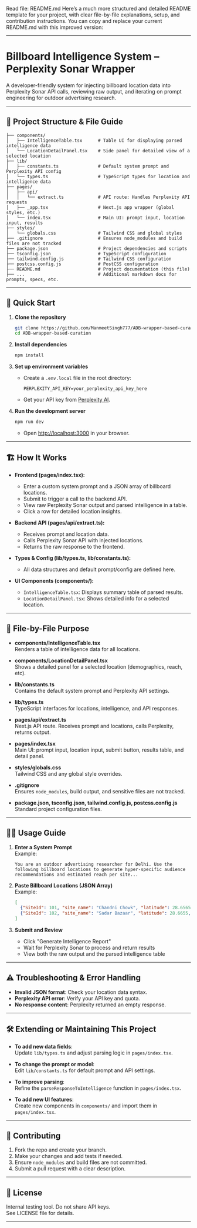 Read file: README.md
Here’s a much more structured and detailed README template for your project, with clear file-by-file explanations, setup, and contribution instructions. You can copy and replace your current README.md with this improved version:

---

# Billboard Intelligence System – Perplexity Sonar Wrapper

A developer-friendly system for injecting billboard location data into Perplexity Sonar API calls, reviewing raw output, and iterating on prompt engineering for outdoor advertising research.

---

## 📁 Project Structure & File Guide

```
├── components/
│   ├── IntelligenceTable.tsx      # Table UI for displaying parsed intelligence data
│   └── LocationDetailPanel.tsx    # Side panel for detailed view of a selected location
├── lib/
│   ├── constants.ts               # Default system prompt and Perplexity API config
│   └── types.ts                   # TypeScript types for location and intelligence data
├── pages/
│   ├── api/
│   │   └── extract.ts             # API route: Handles Perplexity API requests
│   ├── _app.tsx                   # Next.js app wrapper (global styles, etc.)
│   └── index.tsx                  # Main UI: prompt input, location input, results
├── styles/
│   └── globals.css                # Tailwind CSS and global styles
├── .gitignore                     # Ensures node_modules and build files are not tracked
├── package.json                   # Project dependencies and scripts
├── tsconfig.json                  # TypeScript configuration
├── tailwind.config.js             # Tailwind CSS configuration
├── postcss.config.js              # PostCSS configuration
├── README.md                      # Project documentation (this file)
├── ...                            # Additional markdown docs for prompts, specs, etc.
```

---

## 🚀 Quick Start

1. **Clone the repository**
   ```bash
   git clone https://github.com/ManmeetSingh777/ADB-wrapper-based-curation.git
   cd ADB-wrapper-based-curation
   ```

2. **Install dependencies**
   ```bash
   npm install
   ```

3. **Set up environment variables**
   - Create a `.env.local` file in the root directory:
     ```
     PERPLEXITY_API_KEY=your_perplexity_api_key_here
     ```
   - Get your API key from [Perplexity AI](https://perplexity.ai).

4. **Run the development server**
   ```bash
   npm run dev
   ```
   - Open [http://localhost:3000](http://localhost:3000) in your browser.

---

## 🏗️ How It Works

- **Frontend (pages/index.tsx):**
  - Enter a custom system prompt and a JSON array of billboard locations.
  - Submit to trigger a call to the backend API.
  - View raw Perplexity Sonar output and parsed intelligence in a table.
  - Click a row for detailed location insights.

- **Backend API (pages/api/extract.ts):**
  - Receives prompt and location data.
  - Calls Perplexity Sonar API with injected locations.
  - Returns the raw response to the frontend.

- **Types & Config (lib/types.ts, lib/constants.ts):**
  - All data structures and default prompt/config are defined here.

- **UI Components (components/):**
  - `IntelligenceTable.tsx`: Displays summary table of parsed results.
  - `LocationDetailPanel.tsx`: Shows detailed info for a selected location.

---

## 📝 File-by-File Purpose

- **components/IntelligenceTable.tsx**  
  Renders a table of intelligence data for all locations.

- **components/LocationDetailPanel.tsx**  
  Shows a detailed panel for a selected location (demographics, reach, etc).

- **lib/constants.ts**  
  Contains the default system prompt and Perplexity API settings.

- **lib/types.ts**  
  TypeScript interfaces for locations, intelligence, and API responses.

- **pages/api/extract.ts**  
  Next.js API route. Receives prompt and locations, calls Perplexity, returns output.

- **pages/index.tsx**  
  Main UI: prompt input, location input, submit button, results table, and detail panel.

- **styles/globals.css**  
  Tailwind CSS and any global style overrides.

- **.gitignore**  
  Ensures `node_modules`, build output, and sensitive files are not tracked.

- **package.json, tsconfig.json, tailwind.config.js, postcss.config.js**  
  Standard project configuration files.

---

## 🧑‍💻 Usage Guide

1. **Enter a System Prompt**  
   Example:  
   ```
   You are an outdoor advertising researcher for Delhi. Use the following billboard locations to generate hyper-specific audience recommendations and estimated reach per site...
   ```

2. **Paste Billboard Locations (JSON Array)**  
   Example:  
   ```json
   [
     {"SiteId": 101, "site_name": "Chandni Chowk", "latitude": 28.6565, "longitude": 77.2300},
     {"SiteId": 102, "site_name": "Sadar Bazaar", "latitude": 28.6655, "longitude": 77.2060}
   ]
   ```

3. **Submit and Review**  
   - Click "Generate Intelligence Report"
   - Wait for Perplexity Sonar to process and return results
   - View both the raw output and the parsed intelligence table

---

## ⚠️ Troubleshooting & Error Handling

- **Invalid JSON format**: Check your location data syntax.
- **Perplexity API error**: Verify your API key and quota.
- **No response content**: Perplexity returned an empty response.

---

## 🛠️ Extending or Maintaining This Project

- **To add new data fields**:  
  Update `lib/types.ts` and adjust parsing logic in `pages/index.tsx`.

- **To change the prompt or model**:  
  Edit `lib/constants.ts` for default prompt and API settings.

- **To improve parsing**:  
  Refine the `parseResponseToIntelligence` function in `pages/index.tsx`.

- **To add new UI features**:  
  Create new components in `components/` and import them in `pages/index.tsx`.

---

## 🤝 Contributing

1. Fork the repo and create your branch.
2. Make your changes and add tests if needed.
3. Ensure `node_modules` and build files are not committed.
4. Submit a pull request with a clear description.

---

## 📄 License

Internal testing tool. Do not share API keys.  
See LICENSE file for details.

---

